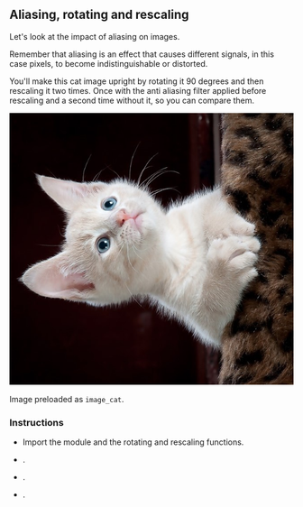 ## Aliasing, rotating and rescaling

Let's look at the impact of aliasing on images.

Remember that aliasing is an effect that causes different signals, in this case pixels, to become indistinguishable or distorted.

You'll make this cat image upright by rotating it 90 degrees and then rescaling it two times. Once with the anti aliasing filter applied before rescaling and a second time without it, so you can compare them.

![Little cute cat](i/7.jpg)

Image preloaded as `image_cat`.

### Instructions

- Import the module and the rotating and rescaling functions.

- .

- .

- .

